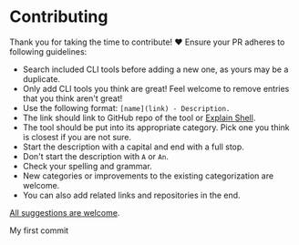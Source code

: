 # Contributing

Thank you for taking the time to contribute! ♥️ Ensure your PR adheres to following guidelines:

- Search included CLI tools before adding a new one, as yours may be a duplicate.
- Only add CLI tools you think are great! Feel welcome to remove entries that you think aren't great!
- Use the following format: `[name](link) - Description.`
- The link should link to GitHub repo of the tool or [Explain Shell](https://www.explainshell.com).
- The tool should be put into its appropriate category. Pick one you think is closest if you are not sure.
- Start the description with a capital and end with a full stop.
- Don't start the description with `A` or `An`.
- Check your spelling and grammar.
- New categories or improvements to the existing categorization are welcome.
- You can also add related links and repositories in the end.

[All suggestions are welcome](../../edit/master/readme.md).

My first commit
